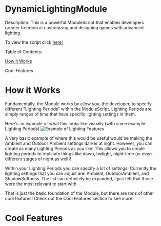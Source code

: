 # DynamicLightingModule
Description: This is a powerful ModuleScript that enables developers greater freedom at customizing and designing games with advanced lighting

To view the script click [here!](ModuleScript.lua)

Table of Contents:

[How it Works](https://github.com/httpsKingPie/DynamicLightingModule/blob/master/README.md#how-it-works)

Cool Features

# How it Works
Fundamentally, the Module works by allow you, the developer, to specify different "Lighting Periods" within the ModuleScript.  Lighting Periods are simply ranges of time that have specific lighting settings in them.  

Here's an example of what this looks like visually (with some example Lighting Periods)
![Example of Lighting Features](https://i.gyazo.com/8e7d60361fb68c108a7670c00a351e17.png)

A very basic example of where this would be useful would be making the Ambient and Outdoor Ambient settings darker at night.  However, you can create as many Lighting Periods as you like!  This allows you to create lighting periods to replicate things like dawn, twilight, night-time (or even different stages of night as well)!  

Within your Lighting Periods you can specify a lot of settings.  Currently the lighting settings that you can adjust are: Ambient, OutdoorAmbient, and ShadowSoftness.  The list can definitely be expanded, I just felt that those were the most relevant to start with.  

That is just the basic foundation of the Module, but there are *tons* of other cool features!  Check out the Cool Features section to see more!

# Cool Features

